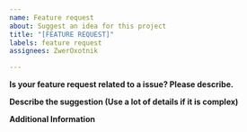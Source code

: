 ```yaml
---
name: Feature request
about: Suggest an idea for this project
title: "[FEATURE REQUEST]"
labels: feature request
assignees: ZwerOxotnik

---
```


**Is your feature request related to a issue? Please describe.**


**Describe the suggestion (Use a lot of details if it is complex)**


**Additional Information**
